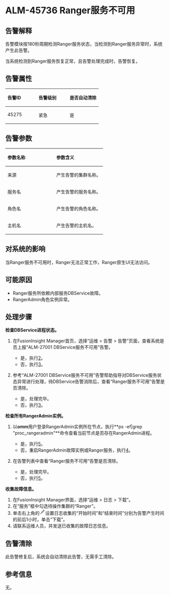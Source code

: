 # ALM-45736 Ranger服务不可用<a name="ALM-45736"></a>

## 告警解释<a name="section62655484"></a>

告警模块按180秒周期检测Ranger服务状态，当检测到Ranger服务异常时，系统产生此告警。

当系统检测到Ranger服务恢复正常，且告警处理完成时，告警恢复。

## 告警属性<a name="section27028451"></a>

<a name="table8158160"></a>
<table><thead align="left"><tr id="row12642219"><th class="cellrowborder" valign="top" width="33.33333333333333%" id="mcps1.1.4.1.1"><p id="p17386810"><a name="p17386810"></a><a name="p17386810"></a>告警ID</p>
</th>
<th class="cellrowborder" valign="top" width="33.33333333333333%" id="mcps1.1.4.1.2"><p id="p66154394"><a name="p66154394"></a><a name="p66154394"></a>告警级别</p>
</th>
<th class="cellrowborder" valign="top" width="33.33333333333333%" id="mcps1.1.4.1.3"><p id="p56905715"><a name="p56905715"></a><a name="p56905715"></a>是否自动清除</p>
</th>
</tr>
</thead>
<tbody><tr id="row45960172"><td class="cellrowborder" valign="top" width="33.33333333333333%" headers="mcps1.1.4.1.1 "><p id="p31786413"><a name="p31786413"></a><a name="p31786413"></a>45275</p>
</td>
<td class="cellrowborder" valign="top" width="33.33333333333333%" headers="mcps1.1.4.1.2 "><p id="p24562655"><a name="p24562655"></a><a name="p24562655"></a>紧急</p>
</td>
<td class="cellrowborder" valign="top" width="33.33333333333333%" headers="mcps1.1.4.1.3 "><p id="p43418025"><a name="p43418025"></a><a name="p43418025"></a>是</p>
</td>
</tr>
</tbody>
</table>

## 告警参数<a name="section41929471"></a>

<a name="table27199156"></a>
<table><thead align="left"><tr id="row33667339"><th class="cellrowborder" valign="top" width="50%" id="mcps1.1.3.1.1"><p id="p42699947"><a name="p42699947"></a><a name="p42699947"></a>参数名称</p>
</th>
<th class="cellrowborder" valign="top" width="50%" id="mcps1.1.3.1.2"><p id="p36143663"><a name="p36143663"></a><a name="p36143663"></a>参数含义</p>
</th>
</tr>
</thead>
<tbody><tr id="row1613632821611"><td class="cellrowborder" valign="top" width="50%" headers="mcps1.1.3.1.1 "><p id="p13858113752316"><a name="p13858113752316"></a><a name="p13858113752316"></a>来源</p>
</td>
<td class="cellrowborder" valign="top" width="50%" headers="mcps1.1.3.1.2 "><p id="p187931338134115"><a name="p187931338134115"></a><a name="p187931338134115"></a>产生告警的集群名称。</p>
</td>
</tr>
<tr id="row41955584"><td class="cellrowborder" valign="top" width="50%" headers="mcps1.1.3.1.1 "><p id="p39123317"><a name="p39123317"></a><a name="p39123317"></a>服务名</p>
</td>
<td class="cellrowborder" valign="top" width="50%" headers="mcps1.1.3.1.2 "><p id="p57135782"><a name="p57135782"></a><a name="p57135782"></a>产生告警的服务名称。</p>
</td>
</tr>
<tr id="row44459997"><td class="cellrowborder" valign="top" width="50%" headers="mcps1.1.3.1.1 "><p id="p37226997"><a name="p37226997"></a><a name="p37226997"></a>角色名</p>
</td>
<td class="cellrowborder" valign="top" width="50%" headers="mcps1.1.3.1.2 "><p id="p46923229"><a name="p46923229"></a><a name="p46923229"></a>产生告警的角色名称。</p>
</td>
</tr>
<tr id="row19655878"><td class="cellrowborder" valign="top" width="50%" headers="mcps1.1.3.1.1 "><p id="p66118565"><a name="p66118565"></a><a name="p66118565"></a>主机名</p>
</td>
<td class="cellrowborder" valign="top" width="50%" headers="mcps1.1.3.1.2 "><p id="p46093362"><a name="p46093362"></a><a name="p46093362"></a>产生告警的主机名。</p>
</td>
</tr>
</tbody>
</table>

## 对系统的影响<a name="section41820921"></a>

当Ranger服务不可用时，Ranger无法正常工作，Ranger原生UI无法访问。

## 可能原因<a name="section40843970"></a>

-   Ranger服务所依赖内部服务DBService故障。
-   RangerAdmin角色实例异常。

## 处理步骤<a name="section19994112133617"></a>

**检查DBService进程状态。**

1.  在FusionInsight Manager首页，选择“运维 \> 告警 \> 告警”页面，查看系统是否上报“ALM-27001 DBService服务不可用”告警。
    -   是，执行[2](#li24833719161349)。
    -   否，执行[3](#li43869374161349)。

2.  <a name="li24833719161349"></a>参考“ALM-27001 DBService服务不可用”告警帮助指导对DBService服务状态异常进行处理，待DBService告警消除后，查看“Ranger服务不可用”告警是否清除。
    -   是，处理完毕。
    -   否，执行[3](#li43869374161349)。


**检查所有RangerAdmin实例。**

1.  <a name="li43869374161349"></a>以**omm**用户登录RangerAdmin实例所在节点，执行**ps -ef|grep "proc\_rangeradmin"**命令查看当前节点是否存在RangerAdmin进程。
    -   是，执行[5](#li16749195915615)。
    -   否，重启RangerAdmin故障实例或Ranger服务，执行[4](#li60791811161349)。

2.  <a name="li60791811161349"></a>在告警列表中查看“Ranger服务不可用”告警是否清除。
    -   是，处理完毕。
    -   否，执行[5](#li16749195915615)。


**收集故障信息。**

1.  <a name="li16749195915615"></a>在FusionInsight Manager界面，选择“运维 \> 日志 \> 下载”。
2.  在“服务”框中勾选待操作集群的“Ranger”。
3.  单击右上角的![](figures/zh-cn_image_0000001167729240.png)设置日志收集的“开始时间”和“结束时间”分别为告警产生时间的前后1小时，单击“下载”。
4.  请联系运维人员，并发送已收集的故障日志信息。

## 告警清除<a name="section169311343318"></a>

此告警修复后，系统会自动清除此告警，无需手工清除。

## 参考信息<a name="section20027245"></a>

无。

